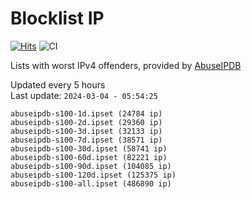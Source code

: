 # Blocklist IP

[![Hits](https://hits.seeyoufarm.com/api/count/incr/badge.svg?url=https%3A%2F%2Fgithub.com%2Fborestad%2Fblocklist-ip%2F&count_bg=%2379C83D&title_bg=%23555555&icon=&icon_color=%23E7E7E7&title=hits&edge_flat=false)](https://hits.seeyoufarm.com)  ![CI](https://img.shields.io/github/workflow/status/borestad/blocklist-ip/CI?style=flat-square)

Lists with worst IPv4 offenders, provided by [AbuseIPDB](https://www.abuseipdb.com/)

<!-- FOOTER-PLACEHOLDER -->
Updated every 5 hours<br>
Last update: `2024-03-04 - 05:54:25`
```
abuseipdb-s100-1d.ipset (24784 ip)
abuseipdb-s100-2d.ipset (29360 ip)
abuseipdb-s100-3d.ipset (32133 ip)
abuseipdb-s100-7d.ipset (38571 ip)
abuseipdb-s100-30d.ipset (58741 ip)
abuseipdb-s100-60d.ipset (82221 ip)
abuseipdb-s100-90d.ipset (104085 ip)
abuseipdb-s100-120d.ipset (125375 ip)
abuseipdb-s100-all.ipset (486890 ip)
```
